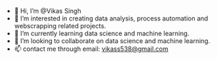 - 👋 Hi, I’m @Vikas Singh
- 👀 I’m interested in creating data analysis, process automation and webscrapping related projects.
- 🌱 I’m currently learning data science and machine learning.
- 💞️ I’m looking to collaborate on data science and machine learning.
- 📫 contact me through email: vikass538@gmail.com

<!---
sinvik/sinvik is a ✨ special ✨ repository because its `README.md` (this file) appears on your GitHub profile.
You can click the Preview link to take a look at your changes.
--->
